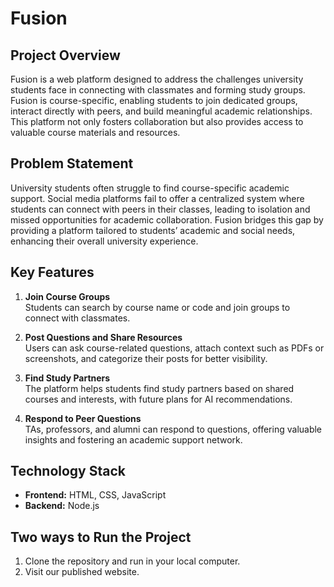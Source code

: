 # Fusion

## Project Overview

Fusion is a web platform designed to address the challenges university students face in connecting with classmates and forming study groups. Fusion is course-specific, enabling students to join dedicated groups, interact directly with peers, and build meaningful academic relationships. This platform not only fosters collaboration but also provides access to valuable course materials and resources.

## Problem Statement

University students often struggle to find course-specific academic support. Social media platforms fail to offer a centralized system where students can connect with peers in their classes, leading to isolation and missed opportunities for academic collaboration. Fusion bridges this gap by providing a platform tailored to students’ academic and social needs, enhancing their overall university experience.

## Key Features

1. **Join Course Groups**  
   Students can search by course name or code and join groups to connect with classmates.  

2. **Post Questions and Share Resources**  
   Users can ask course-related questions, attach context such as PDFs or screenshots, and categorize their posts for better visibility.  

3. **Find Study Partners**  
   The platform helps students find study partners based on shared courses and interests, with future plans for AI recommendations.  

4. **Respond to Peer Questions**  
   TAs, professors, and alumni can respond to questions, offering valuable insights and fostering an academic support network.  

## Technology Stack

- **Frontend:** HTML, CSS, JavaScript  
- **Backend:** Node.js

## Two ways to Run the Project
1. Clone the repository and run in your local computer.
2. Visit our published website.
